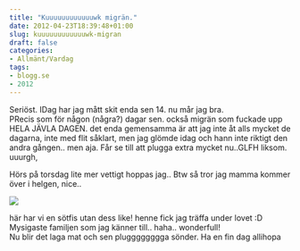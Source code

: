 ```yaml
---
title: "Kuuuuuuuuuuuuwk migrän."
date: 2012-04-23T18:39:48+01:00
slug: kuuuuuuuuuuuuwk-migran
draft: false
categories:
- Allmänt/Vardag
tags:
- blogg.se
- 2012
---
```

Seriöst. IDag har jag mått skit enda sen 14. nu mår jag bra.  
PRecis som för någon (några?) dagar sen. också migrän som fuckade upp HELA JÄVLA DAGEN. det enda gemensamma är att jag inte åt alls mycket de dagarna, inte med flit såklart, men jag glömde idag och hann inte riktigt den andra gången.. men aja. Får se till att plugga extra mycket nu..GLFH liksom. uuurgh,  
  
Hörs på torsdag lite mer vettigt hoppas jag.. Btw så tror jag mamma kommer över i helgen, nice..  
  
![](/assets/images/blogg.se/img_4567_199672336.jpg)  
  
här har vi en sötfis utan dess like! henne fick jag träffa under lovet :D Mysigaste familjen som jag känner till.. haha.. wonderfull!  
Nu blir det laga mat och sen plugggggggga sönder. Ha en fin dag allihopa